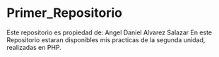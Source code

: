 # Primer_Repositorio
Este repositorio es propiedad de: Angel Daniel Alvarez Salazar
En este Repositorio estaran disponibles mis practicas de la segunda unidad, realizadas en PHP.

